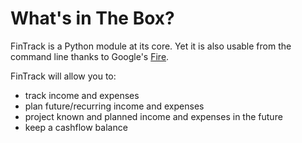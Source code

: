 # What's in The Box?

FinTrack is a Python module at its core. Yet it is also usable from the command line thanks to Google's [Fire](https://github.com/google/python-fire).

FinTrack will allow you to:
* track income and expenses
* plan future/recurring income and expenses
* project known and planned income and expenses in the future
* keep a cashflow balance
